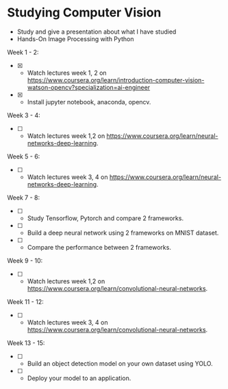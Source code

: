 # Studying Computer Vision

+ Study and give a presentation about what I have studied
+ Hands-On Image Processing with Python 

Week 1 - 2:
- [x] - Watch lectures week 1, 2 on https://www.coursera.org/learn/introduction-computer-vision-watson-opencv?specialization=ai-engineer
- [x] - Install jupyter notebook, anaconda, opencv.


Week 3 - 4:
- [ ] - Watch lectures week 1,2 on https://www.coursera.org/learn/neural-networks-deep-learning.


Week 5 - 6:
- [ ] - Watch lectures week 3, 4 on https://www.coursera.org/learn/neural-networks-deep-learning.


Week 7 - 8:
- [ ] - Study Tensorflow, Pytorch and compare 2 frameworks.
- [ ] - Build a deep neural network using 2 frameworks on MNIST dataset.
- [ ] - Compare the performance between 2 frameworks.


Week 9 - 10:
- [ ] - Watch lectures week 1,2 on https://www.coursera.org/learn/convolutional-neural-networks.


Week 11 - 12:
- [ ] - Watch lectures week 3, 4 on https://www.coursera.org/learn/convolutional-neural-networks.


Week 13 - 15:
- [ ] - Build an object detection model on your own dataset using YOLO.
- [ ] - Deploy your model to an application.
